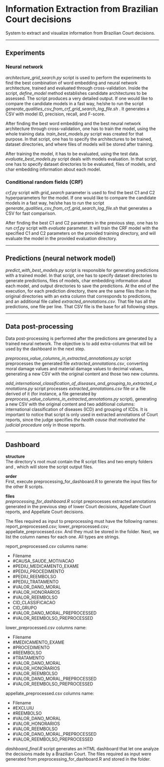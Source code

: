 # Information Extraction from Brazilian Court decisions

System to extract and visualize information from Brazilian Court decisions.

---

## Experiments

### Neural network

*architecture_grid_search.py* script is used to perform the experiments to find the best combination of word embedding and neural network architecture, trained and evaluated through cross-validation. Inside the script, *define_model* method establishes candidate architectures to be assessed. The script produces a very detailed output. If one would like to compare the candidate models in a fast way, he/she to run the script *generate_qualities_csv_from_crf_grid_search_log_file.sh* . It generates a CSV with model ID, precision, recall, and F-score.

After finding the best word embedding and the best neural network architecture through cross-validation, one has to train the model, using the whole training data. *train_best_models.py* script was created for that purpose. In that script, one has to specify the architectures to be trained, dataset directories, and where files of models will be stored after training.

After training the model, it has to be evaluated, using the test data. *evaluate_best_models.py* script deals with models evaluation. In that script, one has to specify dataset directories to be evaluated, files of models, and char embedding information about each model.

### Conditional random fields (CRF)

*crf.py* script with *grid_search* parameter is used to find the best C1 and C2 hyperparameters for the model. If one would like to compare the candidate models in a fast way, he/she has to run the script *generate_qualities_csv_from_crf_grid_search_log_file.sh* that generates a CSV for fast comparison.

After finding the best C1 and C2 parameters in the previous step, one has to run *crf.py* script with *evaluate* parameter. It will train the CRF model with the specified C1 and C2 parameters on the provided training directory, and will evaluate the model in the provided evaluation directory.

---

## Predictions (neural network model)

*predict_with_best_models.py* script is responsible for generating predictions with a trained model. In that script, one has to specify dataset directories to generate predictions, files of models, char embedding information about each model, and output directories to save the predictions. At the end of the execution, for each prediction directory, there are the same files than in the original directories with an extra column that corresponds to predictions, and an additional file called *extracted_annotations.csv*. That file has all the predictions, one file per line. That CSV file is the base for all following steps.

---

## Data post-processing

Data post-processing is performed after the predictions are generated by a trained neural network. The objective is to add extra-columns that will be used by the dashboard in the next step. 

*preprocess_value_columns_in_extracted_annotations.py* script preprocesses the generated file *extracted_annotations.csv*, converting moral damage values and material damage values to decimal values, generating a new CSV with the original content and those two new columns. 

*add_international_classification_of_diseases_and_grouping_to_extracted_annotations.py* script processes *extracted_annotations.csv* file or a file derived of it (for instance, a file generated by *preprocess_value_columns_in_extracted_annotations.py* script), generating a new CSV with the original content and two additional columns: international classification of diseases (ICD) and grouping of ICDs. It is important to notice that script is only used in extracted annotations of Court reports, since the judge specifies *the health cause that motivated the judicial procedure* only in those reports.

---

## Dashboard

**structure**  
The directory's root must contain the R script files and two empty folders <in> and <out>, which will store the script output files.

**order**  
First, execute preprocessing_for_dashboard.R to generate the input files for the other R scripts.

**files**  
*preprocessing_for_dashboard.R* script preprocesses extracted annotations generated in the previous step of lower Court decisions, Appellate Court reports, and Appellate Court decisions.

The files required as input to preprocessing must have the following names: report_preprocessed.csv; lower_preprocessed.csv; appellate_preprocessed.csv. And they must be stored in the <in> folder. Next, we list the column names for each one. All types are strings.

report_preprocessed.csv columns name:
- Filename
- #CAUSA_SAUDE_MOTIVACAO
- #PEDIU_MEDICAMENTO_EXAME
- #PEDIU_PROCEDIMENTO
- #PEDIU_REEMBOLSO
- #PEDIU_TRATAMENTO
- #VALOR_DANO_MORAL
- #VALOR_HONORARIOS
- #VALOR_REEMBOLSO
- CID_CLASSIFICACAO
- CID_GRUPO
- #VALOR_DANO_MORAL_PREPROCESSED
- #VALOR_REEMBOLSO_PREPROCESSED

lower_preprocessed.csv columns name:
- Filename
- #MEDICAMENTO_EXAME
- #PROCEDIMENTO
- #REEMBOLSO
- #TRATAMENTO
- #VALOR_DANO_MORAL
- #VALOR_HONORARIOS
- #VALOR_REEMBOLSO
- #VALOR_DANO_MORAL_PREPROCESSED
- #VALOR_REEMBOLSO_PREPROCESSED

appellate_preprocessed.csv columns name:
- Filename
- #EXCLUIU
- #REEMBOLSO
- #VALOR_DANO_MORAL
- #VALOR_HONORARIOS
- #VALOR_REEMBOLSO
- #VALOR_DANO_MORAL_PREPROCESSED
- #VALOR_REEMBOLSO_PREPROCESSED

*dashboard_final.R* script generates an HTML dashboard that let one analyze the decisions made by a Brazilian Court.
The files required as input were generated from preprocessing_for_dashboard.R and stored in the <in> folder.


